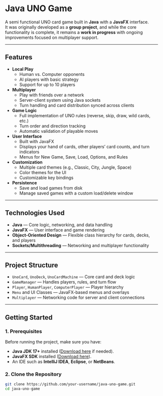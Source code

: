 # Java UNO Game

A semi functional UNO card game built in **Java** with a **JavaFX** interface.  
It was originally developed as a **group project**, and while the core functionality is complete, it remains a **work in progress** with ongoing improvements focused on multiplayer support.

---

## Features

- **Local Play**
  - Human vs. Computer opponents
  - AI players with basic strategy
  - Support for up to 10 players
- **Multiplayer**
  - Play with friends over a network
  - Server-client system using Java sockets
  - Turn handling and card distribution synced across clients
- **Game Logic**
  - Full implementation of UNO rules (reverse, skip, draw, wild cards, etc.)
  - Turn order and direction tracking
  - Automatic validation of playable moves
- **User Interface**
  - Built with JavaFX
  - Displays your hand of cards, other players’ card counts, and turn indicators
  - Menus for New Game, Save, Load, Options, and Rules
- **Customization**
  - Multiple card themes (e.g., Classic, City, Jungle, Space)
  - Color themes for the UI
  - Customizable key bindings
- **Persistence**
  - Save and load games from disk
  - Manage saved games with a custom load/delete window

---

## Technologies Used

- **Java** — Core logic, networking, and data handling
- **JavaFX** — User interface and game rendering
- **Object-Oriented Design** — Flexible class hierarchy for cards, decks, and players
- **Sockets/Multithreading** — Networking and multiplayer functionality

---

## Project Structure

- `UnoCard`, `UnoDeck`, `UnoCardMachine` — Core card and deck logic
- `GameManager` — Handles players, rules, and turn flow
- `Player`, `HumanPlayer`, `ComputerPlayer` — Player hierarchy
- `Menu` and UI Classes — JavaFX-based menus and overlays
- `Multiplayer` — Networking code for server and client connections

---

## Getting Started

### 1. Prerequisites
Before running the project, make sure you have:
- **Java JDK 17+** installed ([Download here](https://adoptium.net/) if needed).  
- **JavaFX SDK** installed ([Download here](https://openjfx.io/)).  
- An IDE such as **IntelliJ IDEA**, **Eclipse**, or **NetBeans**.  

### 2. Clone the Repository
```bash
git clone https://github.com/your-username/java-uno-game.git
cd java-uno-game
